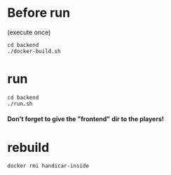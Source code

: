 # Before run
(execute once)
```bash=
cd backend
./docker-build.sh
```
# run
```bash=
cd backend
./run.sh
```
#### Don't forget to give the "frontend" dir to the players!
# rebuild
```bash
docker rmi handicar-inside
```
